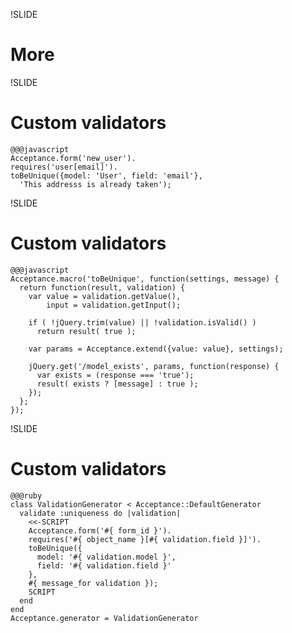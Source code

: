!SLIDE
# More


!SLIDE
# Custom validators

    @@@javascript
    Acceptance.form('new_user').
    requires('user[email]').
    toBeUnique({model: 'User', field: 'email'},
      'This addresss is already taken');


!SLIDE
# Custom validators

    @@@javascript
    Acceptance.macro('toBeUnique', function(settings, message) {
      return function(result, validation) {
        var value = validation.getValue(),
            input = validation.getInput();

        if ( !jQuery.trim(value) || !validation.isValid() )
          return result( true );

        var params = Acceptance.extend({value: value}, settings);

        jQuery.get('/model_exists', params, function(response) {
          var exists = (response === 'true');
          result( exists ? [message] : true );
        });
      };
    });


!SLIDE
# Custom validators

    @@@ruby
    class ValidationGenerator < Acceptance::DefaultGenerator
      validate :uniqueness do |validation|
        <<-SCRIPT
        Acceptance.form('#{ form_id }').
        requires('#{ object_name }[#{ validation.field }]').
        toBeUnique({
          model: '#{ validation.model }',
          field: '#{ validation.field }'
        },
        #{ message_for validation });
        SCRIPT
      end
    end
    Acceptance.generator = ValidationGenerator


